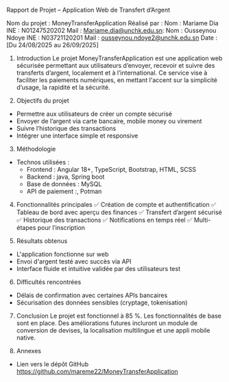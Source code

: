 Rapport de Projet – Application Web de Transfert d’Argent

Nom du projet : MoneyTransferApplication
Réalisé par : 
Nom : Mariame Dia
INE : N01247520202
Mail :  Mariame.dia@unchk.edu.sn: 
Nom : Ousseynou Ndoye
INE : N03721120201
Mail : ousseynou.ndoye2@unchk.edu.sn
Date : [Du 24/08/2025 au 26/09/2025]

1. Introduction
Le projet MoneyTransferApplication est une application web sécurisée permettant aux utilisateurs d’envoyer, recevoir et suivre des transferts d’argent, localement et à l’international. Ce service vise à faciliter les paiements numériques, en mettant l'accent sur la simplicité d’usage, la rapidité et la sécurité.

2. Objectifs du projet
- Permettre aux utilisateurs de créer un compte sécurisé  
- Envoyer de l’argent via carte bancaire, mobile money ou virement  
- Suivre l’historique des transactions  
- Intégrer une interface simple et responsive

3. Méthodologie
- Technos utilisées :  
  - Frontend : Angular 18+, TypeScript, Bootstrap, HTML, SCSS
  - Backend : java, Spring boot  
  - Base de données : MySQL
  - API de paiement :, Potman

4. Fonctionnalités principales
✅ Création de compte et authentification
✅ Tableau de bord avec aperçu des finances
✅ Transfert d’argent sécurisé
✅ Historique des transactions
✅ Notifications en temps réel
✅ Multi-étapes pour l’inscription

5. Résultats obtenus
- L'application fonctionne sur web 
- Envoi d'argent testé avec succès via API  
- Interface fluide et intuitive validée par des utilisateurs test

6. Difficultés rencontrées
- Délais de confirmation avec certaines APIs bancaires  
- Sécurisation des données sensibles (cryptage, tokenisation)

7. Conclusion
Le projet est fonctionnel à 85 %. Les fonctionnalités de base sont en place. Des améliorations futures incluront un module de conversion de devises, la localisation multilingue et une appli mobile native.

8. Annexes
- Lien vers le dépôt GitHub
https://github.com/mareme22/MoneyTransferApplication



